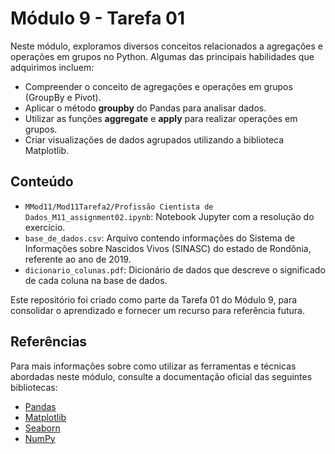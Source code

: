# Módulo 9 - Tarefa 01

Neste módulo, exploramos diversos conceitos relacionados a agregações e operações em grupos no Python. Algumas das principais habilidades que adquirimos incluem:

- Compreender o conceito de agregações e operações em grupos (GroupBy e Pivot).
- Aplicar o método **groupby** do Pandas para analisar dados.
- Utilizar as funções **aggregate** e **apply** para realizar operações em grupos.
- Criar visualizações de dados agrupados utilizando a biblioteca Matplotlib.

## Conteúdo

- `MMod11/Mod11Tarefa2/Profissão Cientista de Dados_M11_assignment02.ipynb`: Notebook Jupyter com a resolução do exercício.
- `base_de_dados.csv`: Arquivo contendo informações do Sistema de Informações sobre Nascidos Vivos (SINASC) do estado de Rondônia, referente ao ano de 2019.
- `dicionario_colunas.pdf`: Dicionário de dados que descreve o significado de cada coluna na base de dados.

Este repositório foi criado como parte da Tarefa 01 do Módulo 9, para consolidar o aprendizado e fornecer um recurso para referência futura.

## Referências

Para mais informações sobre como utilizar as ferramentas e técnicas abordadas neste módulo, consulte a documentação oficial das seguintes bibliotecas:

- [Pandas](https://pandas.pydata.org/docs/)
- [Matplotlib](https://matplotlib.org/stable/contents.html)
- [Seaborn](https://seaborn.pydata.org/tutorial.html)
- [NumPy](https://numpy.org/doc/)
